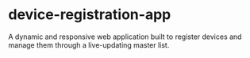 # device-registration-app
A dynamic and responsive web application built to register devices and manage them through a live-updating master list.
